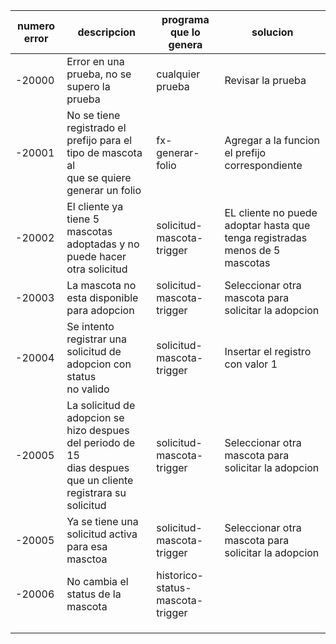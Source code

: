 | numero error | descripcion                                                                                                         | programa que lo genera           | solucion                                                                         |
| ------------ | ------------------------------------------------------------------------------------------------------------------- | -------------------------------- | -------------------------------------------------------------------------------- |
| -20000       | Error en una prueba, no se supero la prueba                                                                         | cualquier prueba                 | Revisar la prueba                                                                |
| -20001       | No se tiene registrado el prefijo para el tipo de mascota al<br />que se quiere generar un folio                    | fx-generar-folio                 | Agregar a la funcion el prefijo correspondiente                                  |
| -20002       | El cliente ya tiene 5 mascotas adoptadas y no puede hacer<br />otra solicitud                                       | solicitud-mascota-trigger        | EL cliente no puede adoptar hasta que tenga registradas<br />menos de 5 mascotas |
| -20003       | La mascota no esta disponible para adopcion                                                                         | solicitud-mascota-trigger        | Seleccionar otra mascota para solicitar la adopcion                              |
| -20004       | Se intento registrar una solicitud de adopcion con status<br />no valido                                            | solicitud-mascota-trigger        | Insertar el registro con valor 1                                                 |
| -20005       | La solicitud de adopcion se hizo despues del periodo de 15<br />dias despues que un cliente registrara su solicitud | solicitud-mascota-trigger        | Seleccionar otra mascota para solicitar la adopcion                              |
| -20005       | Ya se tiene una solicitud activa para esa masctoa                                                                   | solicitud-mascota-trigger        | Seleccionar otra mascota para solicitar la adopcion                              |
| -20006       | No cambia el status de la mascota                                                                                   | historico-status-mascota-trigger |                                                                                  |
|              |                                                                                                                     |                                  |                                                                                  |
|              |                                                                                                                     |                                  |                                                                                  |
|              |                                                                                                                     |                                  |                                                                                  |
